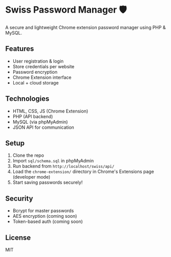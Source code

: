 # Swiss Password Manager 🛡️

A secure and lightweight Chrome extension password manager using PHP & MySQL.

## Features
- User registration & login
- Store credentials per website
- Password encryption
- Chrome Extension interface
- Local + cloud storage

## Technologies
- HTML, CSS, JS (Chrome Extension)
- PHP (API backend)
- MySQL (via phpMyAdmin)
- JSON API for communication

## Setup
1. Clone the repo
2. Import `sql/schema.sql` in phpMyAdmin
3. Run backend from `http://localhost/swiss/api/`
4. Load the `chrome-extension/` directory in Chrome's Extensions page (developer mode)
5. Start saving passwords securely!

## Security
- Bcrypt for master passwords
- AES encryption (coming soon)
- Token-based auth (coming soon)

## License
MIT
